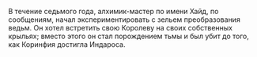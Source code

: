 В течение седьмого года, алхимик-мастер по имени Хайд, по сообщениям, начал экспериментировать с зельем преобразования ведьм. Он хотел встретить свою Королеву на своих собственных крыльях; вместо этого он стал порождением тьмы и был убит до того, как Коринфия достигла Индароса.